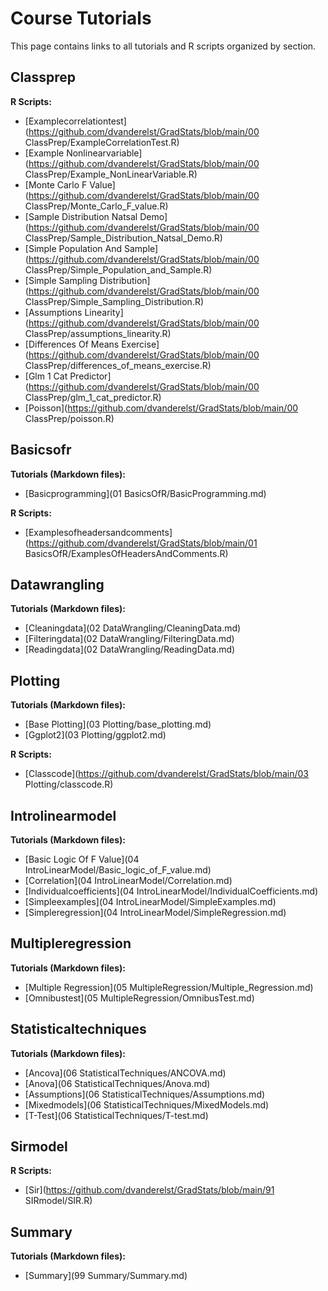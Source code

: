 # Course Tutorials

This page contains links to all tutorials and R scripts organized by section.

## Classprep

**R Scripts:**
- [Examplecorrelationtest](https://github.com/dvanderelst/GradStats/blob/main/00 ClassPrep/ExampleCorrelationTest.R)
- [Example Nonlinearvariable](https://github.com/dvanderelst/GradStats/blob/main/00 ClassPrep/Example_NonLinearVariable.R)
- [Monte Carlo F Value](https://github.com/dvanderelst/GradStats/blob/main/00 ClassPrep/Monte_Carlo_F_value.R)
- [Sample Distribution Natsal Demo](https://github.com/dvanderelst/GradStats/blob/main/00 ClassPrep/Sample_Distribution_Natsal_Demo.R)
- [Simple Population And Sample](https://github.com/dvanderelst/GradStats/blob/main/00 ClassPrep/Simple_Population_and_Sample.R)
- [Simple Sampling Distribution](https://github.com/dvanderelst/GradStats/blob/main/00 ClassPrep/Simple_Sampling_Distribution.R)
- [Assumptions Linearity](https://github.com/dvanderelst/GradStats/blob/main/00 ClassPrep/assumptions_linearity.R)
- [Differences Of Means Exercise](https://github.com/dvanderelst/GradStats/blob/main/00 ClassPrep/differences_of_means_exercise.R)
- [Glm 1 Cat Predictor](https://github.com/dvanderelst/GradStats/blob/main/00 ClassPrep/glm_1_cat_predictor.R)
- [Poisson](https://github.com/dvanderelst/GradStats/blob/main/00 ClassPrep/poisson.R)

## Basicsofr
**Tutorials (Markdown files):**
- [Basicprogramming](01 BasicsOfR/BasicProgramming.md)

**R Scripts:**
- [Examplesofheadersandcomments](https://github.com/dvanderelst/GradStats/blob/main/01 BasicsOfR/ExamplesOfHeadersAndComments.R)

## Datawrangling
**Tutorials (Markdown files):**
- [Cleaningdata](02 DataWrangling/CleaningData.md)
- [Filteringdata](02 DataWrangling/FilteringData.md)
- [Readingdata](02 DataWrangling/ReadingData.md)

## Plotting
**Tutorials (Markdown files):**
- [Base Plotting](03 Plotting/base_plotting.md)
- [Ggplot2](03 Plotting/ggplot2.md)

**R Scripts:**
- [Classcode](https://github.com/dvanderelst/GradStats/blob/main/03 Plotting/classcode.R)

## Introlinearmodel
**Tutorials (Markdown files):**
- [Basic Logic Of F Value](04 IntroLinearModel/Basic_logic_of_F_value.md)
- [Correlation](04 IntroLinearModel/Correlation.md)
- [Individualcoefficients](04 IntroLinearModel/IndividualCoefficients.md)
- [Simpleexamples](04 IntroLinearModel/SimpleExamples.md)
- [Simpleregression](04 IntroLinearModel/SimpleRegression.md)

## Multipleregression
**Tutorials (Markdown files):**
- [Multiple Regression](05 MultipleRegression/Multiple_Regression.md)
- [Omnibustest](05 MultipleRegression/OmnibusTest.md)

## Statisticaltechniques
**Tutorials (Markdown files):**
- [Ancova](06 StatisticalTechniques/ANCOVA.md)
- [Anova](06 StatisticalTechniques/Anova.md)
- [Assumptions](06 StatisticalTechniques/Assumptions.md)
- [Mixedmodels](06 StatisticalTechniques/MixedModels.md)
- [T-Test](06 StatisticalTechniques/T-test.md)

## Sirmodel

**R Scripts:**
- [Sir](https://github.com/dvanderelst/GradStats/blob/main/91 SIRmodel/SIR.R)

## Summary
**Tutorials (Markdown files):**
- [Summary](99 Summary/Summary.md)

